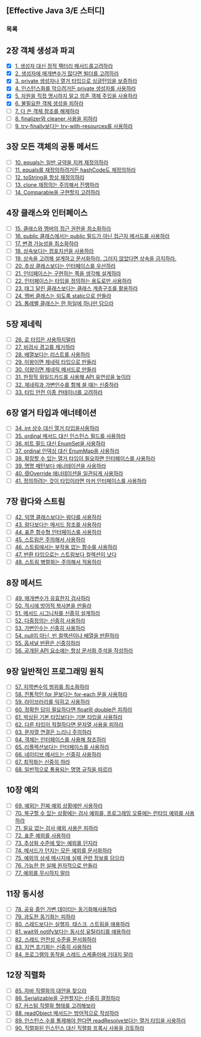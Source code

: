 ## [Effective Java 3/E 스터디]

### 목록
## 2장 객체 생성과 파괴
- [x] [1. 생성자 대신 정적 팩터리 메서드를고려하라](https://github.com/javabara/effective-java/blob/main/2/1.md)
- [x] [2. 생성자에 매개변수가 많다면 빌더를 고려하라](https://github.com/javabara/effective-java/blob/main/2/2.md)
- [x] [3. private 생성자나 열거 타입으로 싱글턴임을 보증하라](https://github.com/javabara/effective-java/blob/main/2/3.md)
- [x] [4. 인스턴스화를 막으려거든 private 생성자를 사용하라](https://github.com/javabara/effective-java/blob/main/2/4.md)
- [x] [5. 자원을 직접 명시하지 말고 의존 객체 주입을 사용하라](https://github.com/javabara/effective-java/blob/main/2/5.md)
- [x] [6. 불필요한 객체 생성을 피하라](https://github.com/javabara/effective-java/blob/main/2/6.md)
- [ ] [7. 다 쓴 객체 참조를 해제하라](https://github.com/javabara/effective-java/blob/main/2/7.md)
- [ ] [8. finalizer와 cleaner 사용을 피하라](https://github.com/javabara/effective-java/blob/main/2/8.md)
- [ ] [9. try-finally보다는 try-with-resources를 사용하라](https://github.com/javabara/effective-java/blob/main/2/9.md)

## 3장 모든 객체의 공통 메서드
- [ ] [10. equals는 일반 규약을 지켜 재정의하라](https://github.com/javabara/effective-java/blob/main/3/10.md)
- [ ] [11. equals를 재정의하려거든 hashCode도 재정의하라](https://github.com/javabara/effective-java/blob/main/3/11.md)
- [ ] [12. toString을 항상 재정의하라](https://github.com/javabara/effective-java/blob/main/3/12.md)
- [ ] [13. clone 재정의는 주의해서 진행하라](https://github.com/javabara/effective-java/blob/main/3/13.md)
- [ ] [14. Comparable을 구현할지 고려하라](https://github.com/javabara/effective-java/blob/main/3/14.md)

## 4장 클래스와 인터페이스
- [ ] [15. 클래스와 멤버의 접근 권한을 최소화하라](https://github.com/javabara/effective-java/blob/main/4/15.md)
- [ ] [16. public 클래스에서는 public 필드가 아닌 접근자 메서드를 사용하라](https://github.com/javabara/effective-java/blob/main/4/16.md)
- [ ] [17. 변경 가능성을 최소화하라](https://github.com/javabara/effective-java/blob/main/4/17.md)
- [ ] [18. 상속보다는 컴포지션을 사용하라](https://github.com/javabara/effective-java/blob/main/4/18.md)
- [ ] [19. 상속을 고려해 설계하고 문서화하라. 그러지 않았다면 상속을 금지하라.](https://github.com/javabara/effective-java/blob/main/4/19.md)
- [ ] [20. 추상 클래스보다는 인터페이스를 우선하라](https://github.com/javabara/effective-java/blob/main/4/20.md)
- [ ] [21. 인터페이스는 구현하는 쪽을 생각해 설계하라](https://github.com/javabara/effective-java/blob/main/4/21.md)
- [ ] [22. 인터페이스는 타입을 정의하는 용도로만 사용하라](https://github.com/javabara/effective-java/blob/main/4/22.md)
- [ ] [23. 태그 달린 클래스보다는 클래스 계층구조를 활용하라](https://github.com/javabara/effective-java/blob/main/4/23.md)
- [ ] [24. 멤버 클래스는 되도록 static으로 만들라](https://github.com/javabara/effective-java/blob/main/4/24.md)
- [ ] [25. 톱레벨 클래스는 한 파일에 하나만 담으라](https://github.com/javabara/effective-java/blob/main/4/25.md)

## 5장 제네릭
- [ ] [26. 로 타입은 사용하지말라](https://github.com/javabara/effective-java/blob/main/5/26.md)
- [ ] [27. 비검사 경고를 제거하라](https://github.com/javabara/effective-java/blob/main/5/27.md)
- [ ] [28. 배열보다는 리스트를 사용하라](https://github.com/javabara/effective-java/blob/main/5/28.md)
- [ ] [29. 이왕이면 제네릭 타입으로 만들라](https://github.com/javabara/effective-java/blob/main/5/29.md)
- [ ] [30. 이왕이면 제네릭 메서드로 만들라](https://github.com/javabara/effective-java/blob/main/5/30.md)
- [ ] [31. 한정적 와일드카드를 사용해 API 유연성을 높이라](https://github.com/javabara/effective-java/blob/main/5/31.md)
- [ ] [32. 제네릭과 가변인수를 함께 쓸 때는 신중하라](https://github.com/javabara/effective-java/blob/main/5/32.md)
- [ ] [33. 타입 안전 이종 컨테이너를 고려하라](https://github.com/javabara/effective-java/blob/main/5/33.md)

## 6장 열거 타입과 애너테이션
- [ ] [34. int 상수 대신 열거 타입을사용하라](https://github.com/javabara/effective-java/blob/main/6/34.md)
- [ ] [35. ordinal 메서드 대신 인스턴스 필드를 사용하라](https://github.com/javabara/effective-java/blob/main/6/35.md)
- [ ] [36. 비트 필드 대신 EnumSet을 사용하라](https://github.com/javabara/effective-java/blob/main/6/36.md)
- [ ] [37. ordinal 인덱싱 대신 EnumMap을 사용하라](https://github.com/javabara/effective-java/blob/main/6/37.md)
- [ ] [38. 확장할 수 있는 열거 타입이 필요하면 인터페이스를 사용하라](https://github.com/javabara/effective-java/blob/main/6/38.md)
- [ ] [39. 명명 패턴보다 애너테이션을 사용하라](https://github.com/javabara/effective-java/blob/main/6/39.md)
- [ ] [40. @Override 애너테이션을 일관되게 사용하라](https://github.com/javabara/effective-java/blob/main/6/40.md)
- [ ] [41. 정의하려는 것이 타입이라면 마커 인터페이스를 사용하라](https://github.com/javabara/effective-java/blob/main/6/41.md)

## 7장 람다와 스트림
- [ ] [42. 익명 클래스보다는 람다를 사용하라](https://github.com/javabara/effective-java/blob/main/7/42.md)
- [ ] [43. 람다보다는 메서드 참조를 사용하라](https://github.com/javabara/effective-java/blob/main/7/43.md)
- [ ] [44. 표준 함수형 인터페이스를 사용하라](https://github.com/javabara/effective-java/blob/main/7/44.md)
- [ ] [45. 스트림은 주의해서 사용하라](https://github.com/javabara/effective-java/blob/main/7/45.md)
- [ ] [46. 스트림에서는 부작용 없는 함수를 사용하라](https://github.com/javabara/effective-java/blob/main/7/46.md)
- [ ] [47. 반환 타입으로는 스트림보다 컬렉션이 낫다](https://github.com/javabara/effective-java/blob/main/7/47.md)
- [ ] [48. 스트림 병렬화는 주의해서 적용하라](https://github.com/javabara/effective-java/blob/main/7/48.md)

## 8장 메서드
- [ ] [49. 매개변수가 유효한지 검사하라](https://github.com/javabara/effective-java/blob/main/8/49.md)
- [ ] [50. 적시에 방어적 복사본을 만들라](https://github.com/javabara/effective-java/blob/main/8/50.md)
- [ ] [51. 메서드 시그니처를 신중히 설계하라](https://github.com/javabara/effective-java/blob/main/8/51.md)
- [ ] [52. 다중정의는 신중히 사용하라](https://github.com/javabara/effective-java/blob/main/8/52.md)
- [ ] [53. 가변인수는 신중히 사용하라](https://github.com/javabara/effective-java/blob/main/8/53.md)
- [ ] [54. null이 아닌, 빈 컬렉션이나 배열을 반환하라](https://github.com/javabara/effective-java/blob/main/8/54.md)
- [ ] [55. 옵셔널 반환은 신중히하라](https://github.com/javabara/effective-java/blob/main/8/55.md)
- [ ] [56. 공개된 API 요소에는 항상 문서화 주석을 작성하라](https://github.com/javabara/effective-java/blob/main/8/56.md)

## 9장 일반적인 프로그래밍 원칙
- [ ] [57. 지역변수의 범위를 최소화하라](https://github.com/javabara/effective-java/blob/main/9/57.md)
- [ ] [58. 전통적인 for 문보다는 for-each 문을 사용하라](https://github.com/javabara/effective-java/blob/main/9/58.md)
- [ ] [59. 라이브러리를 익히고 사용하라](https://github.com/javabara/effective-java/blob/main/9/59.md)
- [ ] [60. 정확한 답이 필요하다면 float와 double은 피하라](https://github.com/javabara/effective-java/blob/main/9/60.md)
- [ ] [61. 박싱된 기본 타입보다는 기본 타입을 사용하라](https://github.com/javabara/effective-java/blob/main/9/61.md)
- [ ] [62. 다른 타입이 적절하다면 문자열 사용을 피하라](https://github.com/javabara/effective-java/blob/main/9/62.md)
- [ ] [63. 문자열 연결은 느리니 주의하라](https://github.com/javabara/effective-java/blob/main/9/63.md)
- [ ] [64. 객체는 인터페이스를 사용해 참조하라](https://github.com/javabara/effective-java/blob/main/9/64.md)
- [ ] [65. 리플렉션보다는 인터페이스를 사용하라](https://github.com/javabara/effective-java/blob/main/9/65.md)
- [ ] [66. 네이티브 메서드는 신중히 사용하라](https://github.com/javabara/effective-java/blob/main/9/66.md)
- [ ] [67. 최적화는 신중히 하라](https://github.com/javabara/effective-java/blob/main/9/67.md)
- [ ] [68. 일반적으로 통용되는 명명 규칙을 따르라](https://github.com/javabara/effective-java/blob/main/9/68.md)

## 10장 예외
- [ ] [69. 예외는 진짜 예외 상황에만 사용하라](https://github.com/javabara/effective-java/blob/main/10/69.md)
- [ ] [70. 복구할 수 있는 상황에는 검사 예외를, 프로그래밍 오류에는 런타임 예외를 사용하라](https://github.com/javabara/effective-java/blob/main/10/70.md)
- [ ] [71. 필요 없는 검사 예외 사용은 피하라](https://github.com/javabara/effective-java/blob/main/10/71.md)
- [ ] [72. 표준 예외를 사용하라](https://github.com/javabara/effective-java/blob/main/10/72.md)
- [ ] [73. 추상화 수준에 맞는 예외를 던지라](https://github.com/javabara/effective-java/blob/main/10/73.md)
- [ ] [74. 메서드가 던지는 모든 예외를 문서화하라](https://github.com/javabara/effective-java/blob/main/10/74.md)
- [ ] [75. 예외의 상세 메시지에 실패 관련 정보를 담으라](https://github.com/javabara/effective-java/blob/main/10/75.md)
- [ ] [76. 가능한 한 실패 원자적으로 만들라](https://github.com/javabara/effective-java/blob/main/10/76.md)
- [ ] [77. 예외를 무시하지 말라](https://github.com/javabara/effective-java/blob/main/10/77.md)

## 11장 동시성
- [ ] [78. 공유 중인 가변 데이터는 동기화해사용하라](https://github.com/javabara/effective-java/blob/main/11/78.md)
- [ ] [79. 과도한 동기화는 피하라](https://github.com/javabara/effective-java/blob/main/11/79.md)
- [ ] [80. 스레드보다는 실행자, 태스크, 스트림을 애용하라](https://github.com/javabara/effective-java/blob/main/11/80.md)
- [ ] [81. wait와 notify보다는 동시성 유틸리티를 애용하라](https://github.com/javabara/effective-java/blob/main/11/81.md)
- [ ] [82. 스레드 안전성 수준을 문서화하라](https://github.com/javabara/effective-java/blob/main/11/82.md)
- [ ] [83. 지연 초기화는 신중히 사용하라](https://github.com/javabara/effective-java/blob/main/11/83.md)
- [ ] [84. 프로그램의 동작을 스레드 스케줄러에 기대지 말라](https://github.com/javabara/effective-java/blob/main/11/84.md)

## 12장 직렬화
- [ ] [85. 자바 직렬화의 대안을 찾으라](https://github.com/javabara/effective-java/blob/main/12/85.md)
- [ ] [86. Serializable을 구현할지는 신중히 결정하라](https://github.com/javabara/effective-java/blob/main/12/86.md)
- [ ] [87. 커스텀 직렬화 형태를 고려해보라](https://github.com/javabara/effective-java/blob/main/12/87.md)
- [ ] [88. readObject 메서드는 방어적으로 작성하라](https://github.com/javabara/effective-java/blob/main/12/88.md)
- [ ] [89. 인스턴스 수를 통제해야 한다면 readResolve보다는 열거 타입을 사용하라](https://github.com/javabara/effective-java/blob/main/12/89.md)
- [ ] [90. 직렬화된 인스턴스 대신 직렬화 프록시 사용을 검토하라](https://github.com/javabara/effective-java/blob/main/12/90.md)

